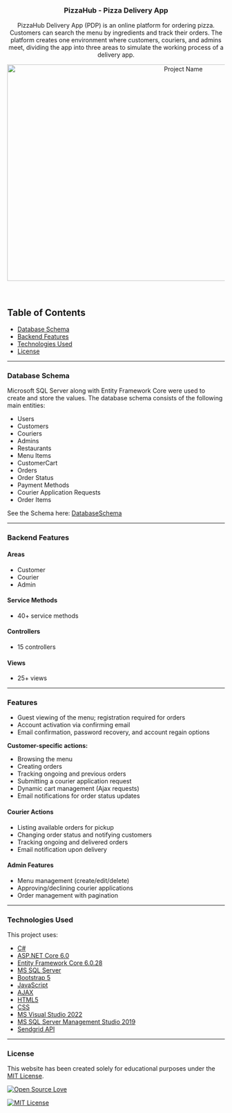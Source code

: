 <p align="center">
  <h3 align="center">PizzaHub - Pizza Delivery App</h3>
  <p align="center">
    PizzaHub Delivery App (PDP) is an online platform for ordering pizza. Customers can search the menu by ingredients and track their orders. The platform creates one environment where customers, couriers, and admins meet, dividing the app into three areas to simulate the working process of a delivery app.
  </p>
  <p align="center">
    <a href="https://github.com/MiroslavIvanov8/PizzaHub">
      <img src="https://i.postimg.cc/j2SmPjsM/Pizza-Hub-Preview.gif" alt="Project Name" width=800 height=500>
    </a>
  </p>
</p>

<br>

## Table of Contents

- [Database Schema](#database-schema)
- [Backend Features](#backend-features)
- [Technologies Used](#technologies-used)
- [License](#license)
---

### Database Schema

Microsoft SQL Server along with Entity Framework Core were used to create and store the values. The database schema consists of the following main entities:

- Users
- Customers
- Couriers
- Admins
- Restaurants
- Menu Items
- CustomerCart
- Orders
- Order Status
- Payment Methods
- Courier Application Requests
- Order Items

See the Schema here: [DatabaseSchema](https://i.postimg.cc/0QwL9N83/Database-Schema.png)

---

### Backend Features

#### Areas

- Customer
- Courier
- Admin

#### Service Methods

- 40+ service methods

#### Controllers

- 15 controllers

#### Views

- 25+ views

---

### Features

- Guest viewing of the menu; registration required for orders
- Account activation via confirming email
- Email confirmation, password recovery, and account regain options

**Customer-specific actions:**
- Browsing the menu
- Creating orders
- Tracking ongoing and previous orders
- Submitting a courier application request
- Dynamic cart management (Ajax requests)
- Email notifications for order status updates

#### Courier Actions

- Listing available orders for pickup
- Changing order status and notifying customers
- Tracking ongoing and delivered orders
- Email notification upon delivery

#### Admin Features

- Menu management (create/edit/delete)
- Approving/declining courier applications
- Order management with pagination

---

### Technologies Used

This project uses:

- [C#](https://docs.microsoft.com/en-us/dotnet/csharp/)
- [ASP.NET Core 6.0](https://docs.microsoft.com/en-us/aspnet/core)
- [Entity Framework Core 6.0.28](https://docs.microsoft.com/en-us/ef/core/)
- [MS SQL Server](https://www.microsoft.com/en-us/sql-server/)
- [Bootstrap 5](https://getbootstrap.com/docs/5.0/getting-started/introduction/)
- [JavaScript](https://developer.mozilla.org/en-US/docs/Web/JavaScript)
- [AJAX](https://developer.mozilla.org/en-US/docs/Web/Guide/AJAX)
- [HTML5](https://developer.mozilla.org/en-US/docs/Web/Guide/HTML/HTML5)
- [CSS](https://developer.mozilla.org/en-US/docs/Web/CSS)
- [MS Visual Studio 2022](https://visualstudio.microsoft.com/vs/)
- [MS SQL Server Management Studio 2019](https://docs.microsoft.com/en-us/sql/ssms/)
- [Sendgrid API](https://sendgrid.com/docs/)

---

### License

This website has been created solely for educational purposes under the [MIT License](https://opensource.org/licenses/MIT).

[![Open Source Love](https://badges.frapsoft.com/os/v2/open-source-200x33.png?v=103)](#)

[![MIT License](https://img.shields.io/github/license/mashape/apistatus.svg?style=for-the-badge)](https://opensource.org/licenses/MIT)

